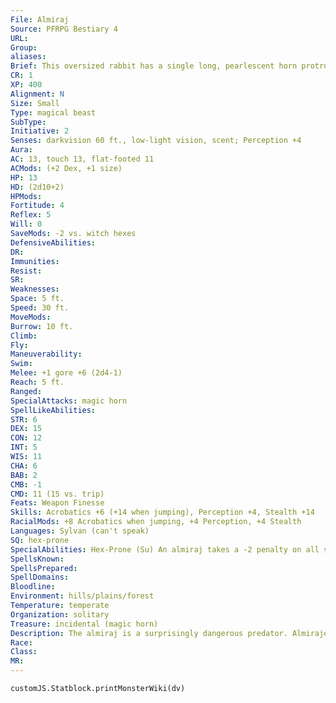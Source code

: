 ```yaml
---
File: Almiraj
Source: PFRPG Bestiary 4
URL: 
Group: 
aliases: 
Brief: This oversized rabbit has a single long, pearlescent horn protruding from its crown.
CR: 1
XP: 400
Alignment: N
Size: Small
Type: magical beast
SubType: 
Initiative: 2
Senses: darkvision 60 ft., low-light vision, scent; Perception +4
Aura: 
AC: 13, touch 13, flat-footed 11
ACMods: (+2 Dex, +1 size)
HP: 13
HD: (2d10+2)
HPMods: 
Fortitude: 4
Reflex: 5
Will: 0
SaveMods: -2 vs. witch hexes
DefensiveAbilities: 
DR: 
Immunities: 
Resist: 
SR: 
Weaknesses: 
Space: 5 ft.
Speed: 30 ft.
MoveMods: 
Burrow: 10 ft.
Climb: 
Fly: 
Maneuverability: 
Swim: 
Melee: +1 gore +6 (2d4-1)
Reach: 5 ft.
Ranged: 
SpecialAttacks: magic horn
SpellLikeAbilities: 
STR: 6
DEX: 15
CON: 12
INT: 5
WIS: 11
CHA: 6
BAB: 2
CMB: -1
CMD: 11 (15 vs. trip)
Feats: Weapon Finesse
Skills: Acrobatics +6 (+14 when jumping), Perception +4, Stealth +14
RacialMods: +8 Acrobatics when jumping, +4 Perception, +4 Stealth
Languages: Sylvan (can't speak)
SQ: hex-prone
SpecialAbilities: Hex-Prone (Su) An almiraj takes a -2 penalty on all saving throws against harmful witch hexes. The duration of any beneficial hexes longer than 1 round that affect an almiraj is increased by 50%.  Magic Horn (Su) While on the creature's head, an almiraj's horn is treated as a +1 weapon. Any living creature slain by an almiraj's gore attack immediately turns to stone (as if by the flesh to stone spell, with no saving throw, and the creature is still dead). A severed almiraj horn retains a wisp of its former magic, and counts as a masterwork weapon if used to create a magical dagger or similar small piercing weapon.
SpellsKnown: 
SpellsPrepared: 
SpellDomains: 
Bloodline: 
Environment: hills/plains/forest
Temperature: temperate
Organization: solitary
Treasure: incidental (magic horn)
Description: The almiraj is a surprisingly dangerous predator. Almirajes' strong affinity with witches, magical gore attacks, and susceptibility to hexes suggest they have arcane origins, perhaps the result of experiments by witches seeking to deliberately create a new kind of familiar. Reminiscent of a unicorn horn, an almiraj's most prominent feature serves as both a deterrent and deadly weapon. The almiraj uses its horn to hunt, stalking and spearing prey on the brutal appendage. The horn's unique magical properties have the gruesome side effect of forcing the almiraj to consume its prey while it still lives, before it turns to stone - when hunting smaller creatures, the almiraj strikes to slow its prey through blood loss and to disable it by maiming its limbs. Occasionally, an enterprising individual will hunt an almiraj for its horn, but success is limited since almirajes are exceptionally vicious, stealthy, and athletic targets - their acrobatic leaps bring their horns within reach of the vital organs of much larger creatures. Almirajes are fiercely territorial, although they flee if unable to fight on their terms, only to return later to defend their territory. They demonstrate their territorial claims to others of their kind with acrobatic displays and mock horn battles rather than fighting in earnest. Other intruders are met with aggressive posturing and warning calls, though almirajes prefer not to fight. If an interloper refuses to withdraw, however, the almiraj will fight to the death to defend its claim. It's unclear how almirajes reproduce, since females are rare and the creatures are always encountered alone. Records indicate that they live for 40 to 60 years and some communities are able to build respectful, if wary, relationships with them. Almirajes are particularly popular with witches as familiars. Spellcasters of any alignment with the Improved Familiar feat can gain an almiraj as a familiar at 5th level.
Race: 
Class: 
MR: 
---
```

```dataviewjs
customJS.Statblock.printMonsterWiki(dv)
```
